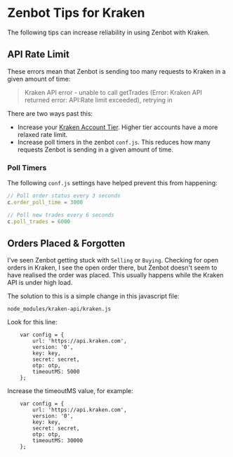 # Zenbot Tips for Kraken

The following tips can increase reliability in using Zenbot with Kraken.

## API Rate Limit

These errors mean that Zenbot is sending too many requests to Kraken in a given amount of time:
> Kraken API error - unable to call getTrades (Error: Kraken API returned error: API:Rate limit exceeded), retrying in

There are two ways past this:
* Increase your [Kraken Account Tier](https://support.kraken.com/hc/en-us/articles/206548367-What-is-the-API-call-rate-limit-). Higher tier accounts have a more relaxed rate limit. 
* Increase poll timers in the zenbot `conf.js`. This reduces how many requests Zenbot is sending in a given amount of time.

### Poll Timers
The following `conf.js` settings have helped prevent this from happening:
```javascript
// Poll order status every 3 seconds
c.order_poll_time = 3000

// Poll new trades every 6 seconds
c.poll_trades = 6000
```

## Orders Placed & Forgotten

I've seen Zenbot getting stuck with `Selling` or `Buying`. Checking for open orders in Kraken, I see the open order there, but Zenbot doesn't seem to have realised the order was placed. This usually happens while the Kraken API is under high load.

The solution to this is a simple change in this javascript file:
```
node_modules/kraken-api/kraken.js
```

Look for this line:
```
	var config = {
		url: 'https://api.kraken.com',
		version: '0',
		key: key,
		secret: secret,
		otp: otp,
		timeoutMS: 5000
	};
```

Increase the timeoutMS value, for example:
```
	var config = {
		url: 'https://api.kraken.com',
		version: '0',
		key: key,
		secret: secret,
		otp: otp,
		timeoutMS: 30000
	};
```